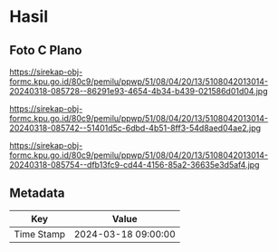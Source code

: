 # Hasil

## Foto C Plano

https://sirekap-obj-formc.kpu.go.id/80c9/pemilu/ppwp/51/08/04/20/13/5108042013014-20240318-085728--86291e93-4654-4b34-b439-021586d01d04.jpg

https://sirekap-obj-formc.kpu.go.id/80c9/pemilu/ppwp/51/08/04/20/13/5108042013014-20240318-085742--51401d5c-6dbd-4b51-8ff3-54d8aed04ae2.jpg

https://sirekap-obj-formc.kpu.go.id/80c9/pemilu/ppwp/51/08/04/20/13/5108042013014-20240318-085754--dfb13fc9-cd44-4156-85a2-36635e3d5af4.jpg


## Metadata

| Key        | Value               |
| ---------- | ------------------- |
| Time Stamp | 2024-03-18 09:00:00 |



